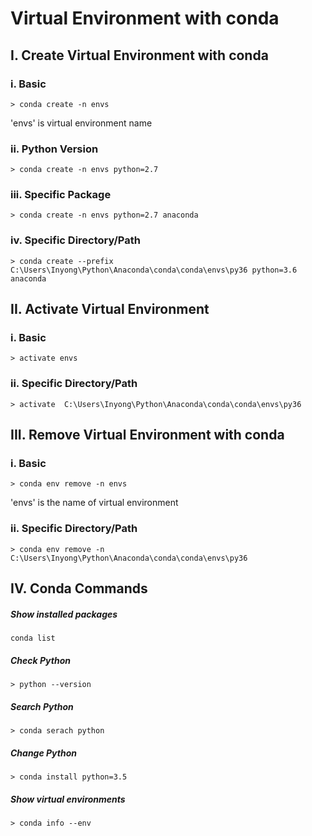 # Virtual Environment with conda

## I. Create Virtual Environment with conda

### i. Basic
```
> conda create -n envs
```
'envs' is virtual environment name

### ii. Python Version
```
> conda create -n envs python=2.7
```

### iii. Specific Package 
```
> conda create -n envs python=2.7 anaconda
```

### iv. Specific Directory/Path
```
> conda create --prefix C:\Users\Inyong\Python\Anaconda\conda\conda\envs\py36 python=3.6 anaconda
```

## II. Activate Virtual Environment

### i. Basic
```
> activate envs
```

### ii. Specific Directory/Path
```
> activate  C:\Users\Inyong\Python\Anaconda\conda\conda\envs\py36
```

## III. Remove Virtual Environment with conda

### i. Basic
```
> conda env remove -n envs
```
'envs' is the name of virtual environment

### ii. Specific Directory/Path
```
> conda env remove -n  C:\Users\Inyong\Python\Anaconda\conda\conda\envs\py36
```

## IV. Conda Commands

##### Show installed packages
```
conda list
```
##### Check Python
```
> python --version
```
##### Search Python
```
> conda serach python
```
##### Change Python
```
> conda install python=3.5
```
##### Show virtual environments
```
> conda info --env
```
